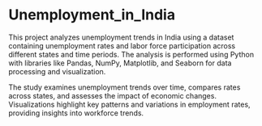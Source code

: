 # Unemployment_in_India

This project analyzes unemployment trends in India using a dataset containing unemployment rates and labor force participation across different states and time periods. The analysis is performed using Python with libraries like Pandas, NumPy, Matplotlib, and Seaborn for data processing and visualization.

The study examines unemployment trends over time, compares rates across states, and assesses the impact of economic changes. Visualizations highlight key patterns and variations in employment rates, providing insights into workforce trends.

